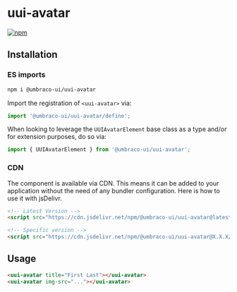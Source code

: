 # uui-avatar

[![npm](https://img.shields.io/npm/v/@umbraco-ui/uui-avatar?logoColor=%231B264F)](https://www.npmjs.com/package/@umbraco-ui/uui-avatar)

## Installation

### ES imports

```zsh
npm i @umbraco-ui/uui-avatar
```

Import the registration of `<uui-avatar>` via:

```javascript
import '@umbraco-ui/uui-avatar/define';
```

When looking to leverage the `UUIAvatarElement` base class as a type and/or for extension purposes, do so via:

```javascript
import { UUIAvatarElement } from '@umbraco-ui/uui-avatar';
```

### CDN

The component is available via CDN. This means it can be added to your application without the need of any bundler configuration. Here is how to use it with jsDelivr.

```html
<!-- Latest Version -->
<script src="https://cdn.jsdelivr.net/npm/@umbraco-ui/uui-avatar@latest/dist/uui-avatar.min.js"></script>

<!-- Specific version -->
<script src="https://cdn.jsdelivr.net/npm/@umbraco-ui/uui-avatar@X.X.X/dist/uui-avatar.min.js"></script>
```

## Usage

```html
<uui-avatar title="First Last"></uui-avatar>
<uui-avatar img-src="..."></uui-avatar>
```
